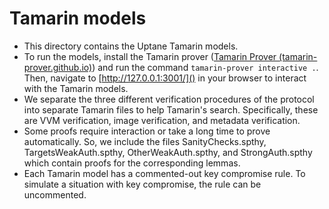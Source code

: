 # Tamarin models

* This directory contains the Uptane Tamarin models.
* To run the models, install the Tamarin prover ([Tamarin Prover (tamarin-prover.github.io)](https://tamarin-prover.github.io/)) and run the command `tamarin-prover interactive .`. Then, navigate to [http://127.0.0.1:3001/]() in your browser to interact with the Tamarin models.
* We separate the three different verification procedures of the protocol into separate Tamarin files to help Tamarin's search. Specifically, these are VVM verification, image verification, and metadata verification.
* Some proofs require interaction or take a long time to prove automatically. So, we include the files SanityChecks.spthy, TargetsWeakAuth.spthy, OtherWeakAuth.spthy, and StrongAuth.spthy which contain proofs for the corresponding lemmas.
* Each Tamarin model has a commented-out key compromise rule. To simulate a situation with key compromise, the rule can be uncommented.

